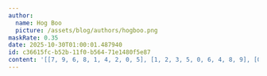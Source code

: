 ```yaml
---
author:
  name: Hog Boo
  picture: /assets/blog/authors/hogboo.png
maskRate: 0.35
date: 2025-10-30T01:00:01.487940
id: c36615fc-b52b-11f0-b564-71e1480f5e87
content: '[[7, 9, 6, 8, 1, 4, 2, 0, 5], [1, 2, 3, 5, 0, 6, 4, 8, 9], [0, 4, 0, 2, 3, 9, 1, 0, 7], [9, 6, 2, 1, 4, 0, 0, 0, 3], [0, 5, 1, 7, 9, 2, 0, 0, 8], [4, 8, 0, 0, 0, 5, 9, 1, 0], [0, 3, 0, 6, 0, 1, 0, 0, 4], [2, 0, 0, 0, 8, 7, 0, 5, 6], [6, 0, 4, 9, 5, 0, 0, 0, 1]]'
---
```

